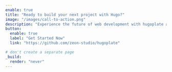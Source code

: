 ```yaml
---
enable: true
title: "Ready to build your next project with Hugo?"
image: "/images/call-to-action.png"
description: "Experience the future of web development with hugoplate and Hugo. Build lightning-fast static sites with ease and flexibility."
button:
  enable: true
  label: "Get Started Now"
  link: "https://github.com/zeon-studio/hugoplate"

# don't create a separate page
_build:
  render: "never"
---
```

